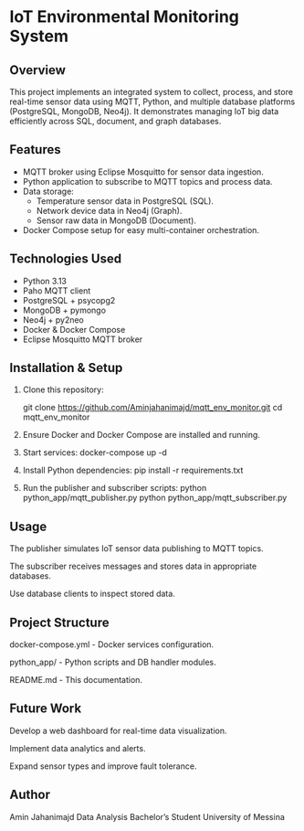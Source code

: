 # IoT Environmental Monitoring System

## Overview

This project implements an integrated system to collect, process, and store real-time sensor data using MQTT, Python, and multiple database platforms (PostgreSQL, MongoDB, Neo4j). It demonstrates managing IoT big data efficiently across SQL, document, and graph databases.

## Features

- MQTT broker using Eclipse Mosquitto for sensor data ingestion.
- Python application to subscribe to MQTT topics and process data.
- Data storage:
  - Temperature sensor data in PostgreSQL (SQL).
  - Network device data in Neo4j (Graph).
  - Sensor raw data in MongoDB (Document).
- Docker Compose setup for easy multi-container orchestration.

## Technologies Used

- Python 3.13
- Paho MQTT client
- PostgreSQL + psycopg2
- MongoDB + pymongo
- Neo4j + py2neo
- Docker & Docker Compose
- Eclipse Mosquitto MQTT broker

## Installation & Setup

1. Clone this repository:

   git clone https://github.com/Aminjahanimajd/mqtt_env_monitor.git
   cd mqtt_env_monitor

2. Ensure Docker and Docker Compose are installed and running.

3. Start services:
  docker-compose up -d

4. Install Python dependencies:
  pip install -r requirements.txt

5. Run the publisher and subscriber scripts:
  python python_app/mqtt_publisher.py
  python python_app/mqtt_subscriber.py

## Usage

The publisher simulates IoT sensor data publishing to MQTT topics.

The subscriber receives messages and stores data in appropriate databases.

Use database clients to inspect stored data.

## Project Structure

docker-compose.yml - Docker services configuration.

python_app/ - Python scripts and DB handler modules.

README.md - This documentation.

## Future Work

Develop a web dashboard for real-time data visualization.

Implement data analytics and alerts.

Expand sensor types and improve fault tolerance.

## Author
Amin Jahanimajd
Data Analysis Bachelor’s Student
University of Messina
